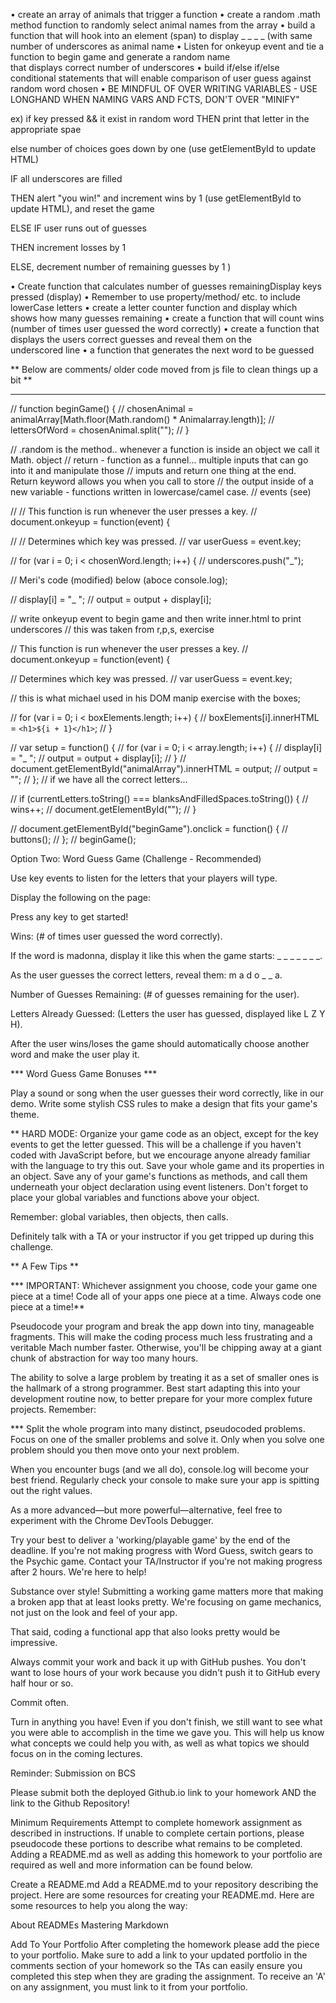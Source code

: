 • create an array of animals that trigger a function
• create a random .math method function to randomly select animal names from the array 
• build a function that will hook into an element (span) to display _ _ _ _  (with same     
number of underscores as animal name
• Listen for onkeyup event and tie a function to begin game and generate a random name      
that displays correct number of underscores
• build if/else if/else conditional statements that will enable comparison of user guess against random word chosen
• BE MINDFUL OF OVER WRITING VARIABLES - USE LONGHAND WHEN NAMING VARS AND FCTS, DON'T OVER "MINIFY"

ex) if key pressed && it exist in random word 
THEN print that letter in the appropriate spae

else number of choices goes down by one (use getElementById to update HTML)

IF all underscores are filled 

THEN alert "you win!" and increment wins by 1 (use getElementById to update HTML), and reset the game

ELSE IF user runs out of guesses

THEN increment losses by 1

ELSE, decrement number of remaining guesses by 1
)


• Create function that calculates number of guesses remainingDisplay keys pressed (display)
• Remember to use property/method/ etc. to include lowerCase letters
• create a letter counter function and display which shows how many guesses remaining
• create a function that will count wins (number of times user guessed the word correctly)
• create a function that displays the users correct guesses and reveal them on the          
underscored line
• a function that generates the next word to be guessed




** Below are comments/ older code moved from js file to clean things up a bit **
_______________________________________________________________________________________________________


// function beginGame() {
//   chosenAnimal = animalArray[Math.floor(Math.random() * Animalarray.length)];
//   lettersOfWord = chosenAnimal.split("");
// }

// .random is the method.. whenever a function is inside an object we call it Math. object
// return - function as a funnel... multiple inputs that can go into it and manipulate those
// imputs and return one thing at the end. Return keyword allows you when you call to store
// the output inside of a new variable - functions written in lowercase/camel case.
// events (see)

//   // This function is run whenever the user presses a key.
//   document.onkeyup = function(event) {

//     // Determines which key was pressed.
//     var userGuess = event.key;

// for (var i = 0; i < chosenWord.length; i++) {
//     underscores.push("_");

// Meri's code (modified) below (aboce console.log);

// display[i] = "_ ";
// output = output + display[i];

// write onkeyup event to begin game and then write inner.html to print underscores
// this was taken from r,p,s, exercise

// This function is run whenever the user presses a key.
//   document.onkeyup = function(event) {

// Determines which key was pressed.
// var userGuess = event.key;

// this is what michael used in his DOM manip exercise with the boxes;

// for (var i = 0; i < boxElements.length; i++) {
//     boxElements[i].innerHTML = `<h1>${i + 1}</h1>`;
//   }

// var setup = function() {
//   for (var i = 0; i < array.length; i++) {
//     display[i] = "_ ";
//     output = output + display[i];
//   }
//   document.getElementById("animalArray").innerHTML = output;
//   output = "";
// };
// if we have all the correct letters...

// if (currentLetters.toString() === blanksAndFilledSpaces.toString()) {
//   wins++;
//   document.getElementById("");
// }

// document.getElementById("beginGame").onclick = function() {
//   buttons();
// };
// beginGame();


Option Two: Word Guess Game (Challenge - Recommended)



Use key events to listen for the letters that your players will type.


Display the following on the page:


Press any key to get started!


Wins: (# of times user guessed the word correctly).


If the word is madonna, display it like this when the game starts: _ _ _ _ _ _ _.


As the user guesses the correct letters, reveal them: m a d o _ _ a.

Number of Guesses Remaining: (# of guesses remaining for the user).


Letters Already Guessed: (Letters the user has guessed, displayed like L Z Y H).

After the user wins/loses the game should automatically choose another word and make the user play it.

*** Word Guess Game Bonuses ***

Play a sound or song when the user guesses their word correctly, like in our demo.
Write some stylish CSS rules to make a design that fits your game's theme.

** HARD MODE: Organize your game code as an object, except for the key events to get the letter guessed. This will be a challenge if you haven't coded with JavaScript before, but we encourage anyone already familiar with the language to try this out.
Save your whole game and its properties in an object.
Save any of your game's functions as methods, and call them underneath your object declaration using event listeners.
Don't forget to place your global variables and functions above your object.

Remember: global variables, then objects, then calls.

Definitely talk with a TA or your instructor if you get tripped up during this challenge.

** A Few Tips **


*** IMPORTANT: Whichever assignment you choose, code your game one piece at a time! Code all of your apps one piece at a time. Always code one piece at a time!**


Pseudocode your program and break the app down into tiny, manageable fragments. This will make the coding process much less frustrating and a veritable Mach number faster. Otherwise, you'll be chipping away at a giant chunk of abstraction for way too many hours.

The ability to solve a large problem by treating it as a set of smaller ones is the hallmark of a strong programmer. Best start adapting this into your development routine now, to better prepare for your more complex future projects.
Remember:

*** Split the whole program into many distinct, pseudocoded problems.
Focus on one of the smaller problems and solve it.
Only when you solve one problem should you then move onto your next problem.


When you encounter bugs (and we all do), console.log will become your best friend. Regularly check your console to make sure your app is spitting out the right values.

As a more advanced—but more powerful—alternative, feel free to experiment with the Chrome DevTools Debugger.



Try your best to deliver a 'working/playable game' by the end of the deadline. If you're not making progress with Word Guess, switch gears to the Psychic game. Contact your TA/Instructor if you're not making progress after 2 hours. We're here to help!


Substance over style! Submitting a working game matters more that making a broken app that at least looks pretty. We're focusing on game mechanics, not just on the look and feel of your app.


That said, coding a functional app that also looks pretty would be impressive.


Always commit your work and back it up with GitHub pushes. You don't want to lose hours of your work because you didn't push it to GitHub every half hour or so.


Commit often.


Turn in anything you have! Even if you don't finish, we still want to see what you were able to accomplish in the time we gave you. This will help us know what concepts we could help you with, as well as what topics we should focus on in the coming lectures.



Reminder: Submission on BCS

Please submit both the deployed Github.io link to your homework AND the link to the Github Repository!



Minimum Requirements
Attempt to complete homework assignment as described in instructions. If unable to complete certain portions, please pseudocode these portions to describe what remains to be completed. Adding a README.md as well as adding this homework to your portfolio are required as well and more information can be found below.


Create a README.md
Add a README.md to your repository describing the project. Here are some resources for creating your README.md. Here are some resources to help you along the way:

About READMEs
Mastering Markdown

Add To Your Portfolio
After completing the homework please add the piece to your portfolio. Make sure to add a link to your updated portfolio in the comments section of your homework so the TAs can easily ensure you completed this step when they are grading the assignment. To receive an 'A' on any assignment, you must link to it from your portfolio.
